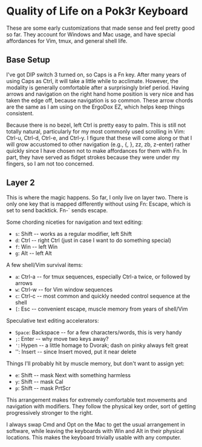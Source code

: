 # Quality of Life on a Pok3r Keyboard

These are some early customizations that made sense and feel pretty good so
far. They account for Windows and Mac usage, and have special affordances for
Vim, tmux, and general shell life.

## Base Setup

I've got DIP switch 3 turned on, so Caps is a Fn key. After many years of using
Caps as Ctrl, it will take a little while to acclimate. However, the modality
is generally comfortable after a surprisingly brief period. Having arrows and
navigation on the right hand home position is very nice and has taken the edge
off, because navigation is so common. These arrow chords are the same as I am
using on the ErgoDox EZ, which helps keep things consistent.

Because there is no bezel, left Ctrl is pretty easy to palm. This is still not
totally natural, particularly for my most commonly used scrolling in Vim:
Ctrl-u, Ctrl-d, Ctrl-e, and Ctrl-y. I figure that these will come along or that
I will grow accustomed to other navigation (e.g., {, }, zz, zb, z-enter) rather
quickly since I have chosen not to make affordances for them with Fn. In part,
they have served as fidget strokes because they were under my fingers, so I am
not too concerned.

## Layer 2

This is where the magic happens. So far, I only live on layer two. There is
only one key that is mapped differently without using Fn: Escape, which is set
to send backtick. Fn-` sends escape.

Some chording niceties for navigation and text editing:

 * `s`: Shift -- works as a regular modifier, left Shift
 * `d`: Ctrl -- right Ctrl (just in case I want to do something special)
 * `f`: Win -- left Win
 * `g`: Alt -- left Alt

A few shell/Vim survival items:

 * `a`: Ctrl-a -- for tmux sequences, especially Ctrl-a twice, or followed by arrows
 * `w`: Ctrl-w -- for Vim window sequences
 * `c`: Ctrl-c -- most common and quickly needed control sequence at the shell
 * `[`: Esc -- convenient escape, muscle memory from years of shell/Vim

Speculative text editing accelerators:

 * `Space`: Backspace -- for a few characters/words, this is very handy
 * `;`: Enter -- why move two keys away?
 * `'`: Hypen -- a little homage to Dvorak; dash on pinky always felt great
 * '\': Insert -- since Insert moved, put it near delete

Things I'll probably hit by muscle memory, but don't want to assign yet:

 * `e`: Shift -- mask Next with something harmless
 * `y`: Shift -- mask Cal
 * `p`: Shift -- mask PrtScr

This arrangement makes for extremely comfortable text movements and navigation
with modifiers. They follow the physical key order, sort of getting
progressively stronger to the right.

I always swap Cmd and Opt on the Mac to get the usual arrangement in software,
while leaving the keyboards with Win and Alt in their physical locations. This
makes the keyboard trivially usable with any computer.
